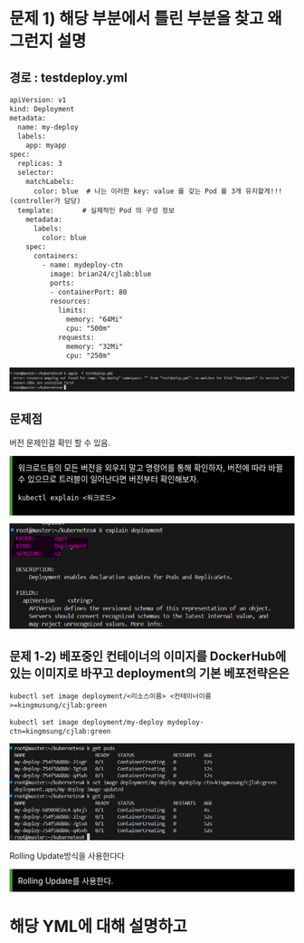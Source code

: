 # 문제 1) 해당 부분에서 틀린 부분을 찾고 왜 그런지 설명

## 경로 : testdeploy.yml 
```
apiVersion: v1
kind: Deployment
metadata:
  name: my-deploy
  labels:
    app: myapp
spec:
  replicas: 3
  selector:
    matchLabels:
      color: blue  # 나는 이러한 key: value 를 갖는 Pod 를 3개 유지할게!!! (controller가 담당)
  template:       # 실제적인 Pod 의 구성 정보
    metadata:
      labels:
        color: blue
    spec:
      containers:
        - name: mydeploy-ctn
          image: brian24/cjlab:blue
          ports:
          - containerPort: 80
          resources:
            limits:
              memory: "64Mi"
              cpu: "500m"
            requests:
              memory: "32Mi"
              cpu: "250m"
```

![Example Image](./images/deploytest2.png)

## 문제점

버전 문제인걸 확인 할 수 있음.

<div style="border-left: 5px solid #4e9f3d; background-color: black; padding: 10px; margin: 10px 0;">
  <span style="color: white;">워크로드들의 모든 버전을 외우지 말고 명령어를 통해 확인하자, 버전에 따라 바뀔 수 있으므로 트러블이 일어난다면 버전부터 확인해보자.

  ```
  kubectl explain <워크로드>
  ```

  </span>
</div>

![Example Image](./images/deploytest1.png)

## 문제 1-2) 베포중인 컨테이너의 이미지를 DockerHub에 있는 이미지로 바꾸고 deployment의 기본 베포전략은은

```
kubectl set image deployment/<리소스이름> <컨테이너이름>=kingmusung/cjlab:green
```

```
kubectl set image deployment/my-deploy mydeploy-ctn=kingmsung/cjlab:green
```

![Example Image](./images/deploytest3.png)

Rolling Update방식을 사용한다다

<div style="border-left: 5px solid #4e9f3d; background-color: black; padding: 10px; margin: 10px 0;">
  <span style="color: white;">Rolling Update를 사용한다.

  </span>
</div>

# 해당 YML에 대해 설명하고 
